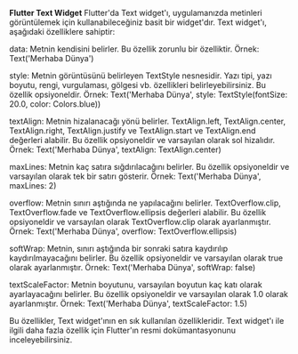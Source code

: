**Flutter Text Widget**
Flutter'da Text widget'ı, uygulamanızda metinleri görüntülemek için kullanabileceğiniz basit bir widget'dır. Text widget'ı, aşağıdaki özelliklere sahiptir:

data: Metnin kendisini belirler. Bu özellik zorunlu bir özelliktir.
Örnek: Text('Merhaba Dünya')

style: Metnin görüntüsünü belirleyen TextStyle nesnesidir. Yazı tipi, yazı boyutu, rengi, vurgulaması, gölgesi vb. özellikleri belirleyebilirsiniz. Bu özellik opsiyoneldir.
Örnek: Text('Merhaba Dünya', style: TextStyle(fontSize: 20.0, color: Colors.blue))

textAlign: Metnin hizalanacağı yönü belirler. TextAlign.left, TextAlign.center, TextAlign.right, TextAlign.justify ve TextAlign.start ve TextAlign.end değerleri alabilir. Bu özellik opsiyoneldir ve varsayılan olarak sol hizalıdır.
Örnek: Text('Merhaba Dünya', textAlign: TextAlign.center)

maxLines: Metnin kaç satıra sığdırılacağını belirler. Bu özellik opsiyoneldir ve varsayılan olarak tek bir satırı gösterir.
Örnek: Text('Merhaba Dünya', maxLines: 2)

overflow: Metnin sınırı aştığında ne yapılacağını belirler. TextOverflow.clip, TextOverflow.fade ve TextOverflow.ellipsis değerleri alabilir. Bu özellik opsiyoneldir ve varsayılan olarak TextOverflow.clip olarak ayarlanmıştır.
Örnek: Text('Merhaba Dünya', overflow: TextOverflow.ellipsis)

softWrap: Metnin, sınırı aştığında bir sonraki satıra kaydırılıp kaydırılmayacağını belirler. Bu özellik opsiyoneldir ve varsayılan olarak true olarak ayarlanmıştır.
Örnek: Text('Merhaba Dünya', softWrap: false)

textScaleFactor: Metnin boyutunu, varsayılan boyutun kaç katı olarak ayarlayacağını belirler. Bu özellik opsiyoneldir ve varsayılan olarak 1.0 olarak ayarlanmıştır.
Örnek: Text('Merhaba Dünya', textScaleFactor: 1.5)

Bu özellikler, Text widget'ının en sık kullanılan özellikleridir. Text widget'ı ile ilgili daha fazla özellik için Flutter'ın resmi dokümantasyonunu inceleyebilirsiniz.